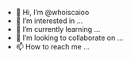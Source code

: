 - 👋 Hi, I’m @whoiscaioo
- 👀 I’m interested in ...
- 🌱 I’m currently learning ...
- 💞️ I’m looking to collaborate on ...
- 📫 How to reach me ...

<!---
whoiscaioo/whoiscaioo is a ✨ special ✨ repository because its `README.md` (this file) appears on your GitHub profile.
You can click the Preview link to take a look at your changes.
--->

